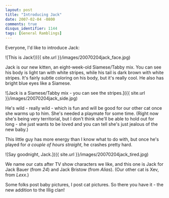 ```yaml
---
layout: post
title: "Introducing Jack"
date: 2007-02-04 -0800
comments: true
disqus_identifier: 1144
tags: [General Ramblings]
---
```

Everyone, I'd like to introduce Jack:

 ![This is
Jack!]({{ site.url }}/images/20070204jack_face.jpg)

 Jack is our new kitten, an eight-week-old Siamese/Tabby mix. You can
see his body is light tan with white stripes, while his tail is dark
brown with white stripes. It's fairly subtle coloring on his body, but
it's really cool. He also has bright blue eyes like a Siamese.

 ![Jack is a Siamese/Tabby mix - you can see the
stripes.]({{ site.url }}/images/20070204jack_side.jpg)

 He's wild - really wild - which is fun and will be good for our other
cat once she warms up to him. She's needed a playmate for some time.
(Right now she's being very territorial, but I don't think she'll be
able to hold out for long - she just wants to be loved and you can tell
she's just jealous of the new baby.)

 This little guy has more energy than I know what to do with, but once
he's played for *a couple of hours straight*, he crashes pretty hard.

 ![Say goodnight,
Jack.]({{ site.url }}/images/20070204jack_tired.jpg)

 We name our cats after TV show characters we like, and this one is Jack
for Jack Bauer (from *24*) and Jack Bristow (from *Alias*). (Our other
cat is Xev, from *Lexx*.)

 Some folks post baby pictures, I post cat pictures. So there you have
it - the new addition to the Illig clan!
